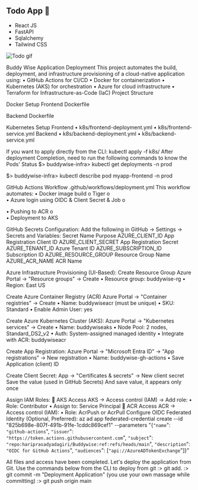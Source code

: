 ## Todo App 📔

- React JS
- FastAPI
- Sqlalchemy
- Tailwind CSS

![Todo gif](https://user-images.githubusercontent.com/64283478/204075904-bfb3d555-b736-4501-b30b-70c256d5c75a.gif)

Buddy Wise Application Deployment
This project automates the build, deployment, and infrastructure provisioning of a cloud-native application using:
•	GitHub Actions for CI/CD
•	Docker for containerization
•	Kubernetes (AKS) for orchestration
•	Azure for cloud infrastructure
•	Terraform for Infrastructure-as-Code (IaC)
Project Structure
 







Docker Setup
Frontend Dockerfile
 












Backend Dockerfile
 
 Kubernetes Setup
Frontend
•	k8s/frontend-deployment.yml
•	k8s/frontend-service.yml
Backend
•	k8s/backend-deployment.yml
•	k8s/backend-service.yml
 

If you want to apply directly from the CLI: 
kubectl apply -f k8s/
After deployment Completion, need to run the following commands to know the Pods' Status
$> buddywise-infra> kubectl get deployments -n prod  
 
$> buddywise-infra> kubectl describe pod myapp-frontend -n prod 

 
 
 
 

GitHub Actions Workflow
.github/workflows/deployment.yml
This workflow automates:
•	Docker image build
o	Tiger 
o	 
•	Azure login using OIDC & Client Secret & Job
o	 

•	Pushing to ACR
o	 
•	Deployment to AKS
 
 
GitHub Secrets Configuration: 
Add the following in GitHub → Settings → Secrets and Variables:
Secret Name	Purpose
AZURE_CLIENT_ID	App Registration Client ID
AZURE_CLIENT_SECRET	App Registration Secret
AZURE_TENANT_ID	Azure Tenant ID
AZURE_SUBSCRIPTION_ID	Subscription ID
AZURE_RESOURCE_GROUP	Resource Group Name
AZURE_ACR_NAME	ACR Name

Azure Infrastructure Provisioning (UI-Based):
 Create Resource Group
Azure Portal → "Resource groups" → Create
•	Resource group: buddywise-rg
•	Region: East US
 

Create Azure Container Registry (ACR)
Azure Portal → "Container registries" → Create
•	Name: buddywiseacr (must be unique)
•	SKU: Standard
•	Enable Admin User: yes

 

Create Azure Kubernetes Cluster (AKS):
Azure Portal → "Kubernetes services" → Create
•	Name: buddywiseaks
•	Node Pool: 2 nodes, Standard_DS2_v2
•	Auth: System-assigned managed identity
•	Integrate with ACR: buddywiseacr
 

Create App Registration:
Azure Portal → "Microsoft Entra ID" → "App registrations" → New registration
•	Name: buddywise-gh-actions
•	Save Application (client) ID
 



Create Client Secret:
App → "Certificates & secrets" → New client secret
Save the value (used in GitHub Secrets)
And save value, it appears only once
 

Assign IAM Roles: 
🔸 AKS Access
AKS → Access control (IAM) → Add role:
•	Role: Contributor
•	Assign to: Service Principal
🔸 ACR Access
ACR → Access control (IAM):
•	Role: AcrPush or AcrPull
Configure OIDC Federated Identity (Optional, Preferred):
az ad app federated-credential create --id "825b698e-807f-491b-91fe-1cddc869cef1" --parameters "{`"name`": `"github-actions`", `"issuer`": `"https://token.actions.githubusercontent.com`", `"subject`": `"repo:hariprasadyadagiri/Buddywise:ref:refs/heads/main`", `"description`": `"OIDC for GitHub Actions`", `"audiences`": [`"api://AzureADTokenExchange`"]}"

All files and access have been completed. Let's deploy the application from Git.
Use the commands below from the CLI to deploy from git
:>  git add.
:>  git commit -m "Deployment Application" (you use your own massage while committing)
:>  git push origin main

 


 








 








